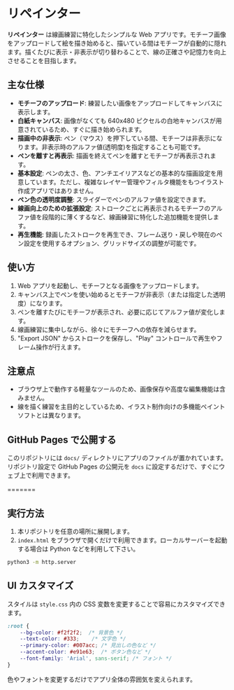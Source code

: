 # リペインター

**リペインター** は線画練習に特化したシンプルな Web アプリです。モチーフ画像をアップロードして絵を描き始めると、描いている間はモチーフが自動的に隠れます。描くたびに表示・非表示が切り替わることで、線の正確さや記憶力を向上させることを目指します。

## 主な仕様

- **モチーフのアップロード**: 練習したい画像をアップロードしてキャンバスに表示します。
- **白紙キャンバス**: 画像がなくても 640x480 ピクセルの白地キャンバスが用意されているため、すぐに描き始められます。
- **描画中の非表示**: ペン（マウス）を押下している間、モチーフは非表示になります。非表示時のアルファ値(透明度)を指定することも可能です。
- **ペンを離すと再表示**: 描画を終えてペンを離すとモチーフが再表示されます。
- **基本設定**: ペンの太さ、色、アンチエイリアスなどの基本的な描画設定を用意しています。ただし、複雑なレイヤー管理やフィルタ機能をもつイラスト作成アプリではありません。
- **ペン色の透明度調整**: スライダーでペンのアルファ値を設定できます。
- **線画向上のための拡張設定**: ストロークごとに再表示されるモチーフのアルファ値を段階的に薄くするなど、線画練習に特化した追加機能を提供します。
- **再生機能**: 録画したストロークを再生でき、フレーム送り・戻しや現在のペン設定を使用するオプション、グリッドサイズの調整が可能です。

## 使い方

1. Web アプリを起動し、モチーフとなる画像をアップロードします。
2. キャンバス上でペンを使い始めるとモチーフが非表示（または指定した透明度）になります。
3. ペンを離すたびにモチーフが表示され、必要に応じてアルファ値が変化します。
4. 線画練習に集中しながら、徐々にモチーフへの依存を減らせます。
5. "Export JSON" からストロークを保存し、"Play" コントロールで再生やフレーム操作が行えます。

## 注意点

- ブラウザ上で動作する軽量なツールのため、画像保存や高度な編集機能は含みません。
- 線を描く練習を主目的としているため、イラスト制作向けの多機能ペイントソフトとは異なります。


## GitHub Pages で公開する

このリポジトリには `docs/` ディレクトリにアプリのファイルが置かれています。リポジトリ設定で GitHub Pages の公開元を `docs` に設定するだけで、すぐにウェブ上で利用できます。

=======
## 実行方法

1. 本リポジトリを任意の場所に展開します。
2. `index.html` をブラウザで開くだけで利用できます。ローカルサーバーを起動する場合は Python などを利用して下さい。

```bash
python3 -m http.server
```

## UI カスタマイズ

スタイルは `style.css` 内の CSS 変数を変更することで容易にカスタマイズできます。

```css
:root {
    --bg-color: #f2f2f2;  /* 背景色 */
    --text-color: #333;    /* 文字色 */
    --primary-color: #007acc; /* 見出しの色など */
    --accent-color: #e91e63;  /* ボタン色など */
    --font-family: 'Arial', sans-serif; /* フォント */
}
```

色やフォントを変更するだけでアプリ全体の雰囲気を変えられます。
